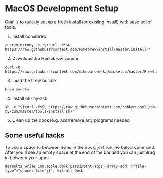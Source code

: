 # MacOS Development Setup

Goal is to quickly set up a fresh install (or existing install) with base set of tools.

1. Install homebrew
  ```
  /usr/bin/ruby -e "$(curl -fsSL https://raw.githubusercontent.com/Homebrew/install/master/install)"
  ```
2. Download the Homebrew bundle
  ```
  curl -O https://raw.githubusercontent.com/mikeparcewski/macsetup/master/Brewfile
  ```
3. Load the brew bundle
  ```
  brew bundle
  ```
4. Install oh-my-zsh
  ```
  sh -c "$(curl -fsSL https://raw.githubusercontent.com/robbyrussell/oh-my-zsh/master/tools/install.sh)"
  ```
5. Clean up the dock (e.g. add/remove any programs needed)

## Some useful hacks

To add a space to between items in the dock, just run the below command.  After you'll see an empty space at the end of the bar and you can just drag in between your apps
```
defaults write com.apple.dock persistent-apps -array-add '{"tile-type"="spacer-tile";}'; killall Dock
```
